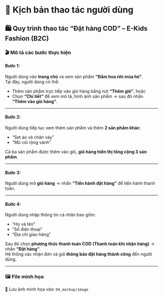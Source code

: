 # 🧭 Kịch bản thao tác người dùng

## 🛍️ Quy trình thao tác “Đặt hàng COD” – E-Kids Fashion (B2C)

### 🎬 Mô tả các bước thực hiện

#### **Bước 1:** 
Người dùng vào **trang chủ** và xem sản phẩm **“Đầm hoa nhí mùa hè”**.  
Tại đây, người dùng có thể:
- Thêm sản phẩm trực tiếp vào giỏ hàng bằng nút **“Thêm giỏ”**, hoặc  
- Chọn **“Chi tiết”** để xem mô tả, hình ảnh sản phẩm → sau đó nhấn **“Thêm vào giỏ hàng”**.

---

#### **Bước 2:** 
Người dùng tiếp tục xem thêm sản phẩm và thêm **2 sản phẩm khác**:  
- “Set áo và chân váy”  
- “Mũ cói rộng vành”  

Cả ba sản phẩm được thêm vào giỏ, **giỏ hàng hiển thị tổng cộng 3 sản phẩm**.

---

#### **Bước 3:** 
Người dùng mở **giỏ hàng** → nhấn **“Tiến hành đặt hàng”** để tiến hành thanh toán.

---

#### **Bước 4:** 
Người dùng nhập thông tin cá nhân bao gồm:  
- “Họ và tên”  
- “Số điện thoại”  
- “Địa chỉ giao hàng”  

Sau đó chọn **phương thức thanh toán COD (Thanh toán khi nhận hàng)** → nhấn **“Đặt hàng”**.  
Hệ thống xác nhận đơn và gửi **thông báo đặt hàng thành công** đến người dùng.

---

### 🖼️ File minh họa
📁 Lưu ảnh minh họa vào: `04_mockup/image`


